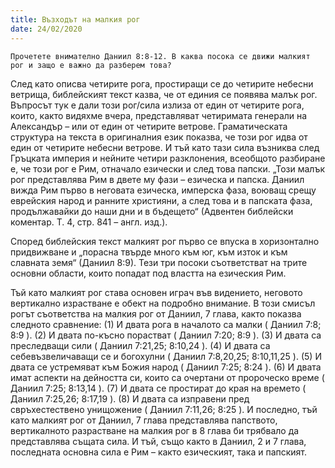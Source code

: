 ```yaml
---
title: Възходът на малкия рог
date: 24/02/2020
---
```


`Прочетете внимателно Даниил 8:8-12. В каква посока се движи малкият рог и защо е важно да разберем това?`

След като описва четирите рога, простиращи се до четирите небесни ветрища, библейският текст казва, че от единия се появява малък рог. Въпросът тук е дали този рог/сила излиза от един от четирите рога, които, както видяхме вчера, представляват четиримата генерали на Александър – или от един от четирите ветрове. Граматическата структура на текста в оригиналния език показва, че този рог идва от един от четирите небесни ветрове. И тъй като тази сила възниква след Гръцката империя и нейните четири разклонения, всеобщото разбиране е, че този рог е Рим, отначало езически и след това папски. „Този малък рог представлява Рим в двете му фази – езическа и папска. Даниил вижда Рим първо в неговата езическа, имперска фаза, воюващ срещу еврейския народ и ранните християни, а след това и в папската фаза, продължавайки до наши дни и в бъдещето“ (Адвентен библейски коментар. Т. 4, стр. 841 – англ. изд.).

Според библейския текст малкият рог първо се впуска в хоризонтално придвижване и „порасна твърде много към юг, към изток и към славната земя“ (Даниил 8:9). Тези три посоки съответстват на трите основни области, които попадат под властта на езическия Рим.

Тъй като малкият рог става основен играч във видението, неговото вертикално израстване е обект на подробно внимание. В този смисъл рогът съответства на малкия рог от Даниил, 7 глава, както показва следното сравнение: (1) И двата рога в началото са малки ( Даниил 7:8; 8:9 ). (2) И двата по-късно порастват ( Даниил 7:20; 8:9 ). (3) И двата са преследващи сили ( Даниил 7:21,25; 8:10,24 ). (4) И двата са себевъзвеличаващи се и богохулни ( Даниил 7:8,20,25; 8:10,11,25 ). (5) И двата се устремяват към Божия народ ( Даниил 7:25; 8:24 ). (6) И двата имат аспекти на дейността си, които са очертани от пророческо време ( Даниил 7:25; 8:13,14 ). (7) И двата се простират до края на времето ( Даниил 7:25,26; 8:17,19 ). (8) И двата са изправени пред свръхестествено унищожение ( Даниил 7:11,26; 8:25 ). И последно, тъй като малкият рог от Даниил, 7 глава представлява папството, вертикалното разрастване на малкия рог в 8 глава би трябвало да представлява същата сила. И тъй, също както в Даниил, 2 и 7 глава, последната основна сила е Рим – както езическият, така и папският.